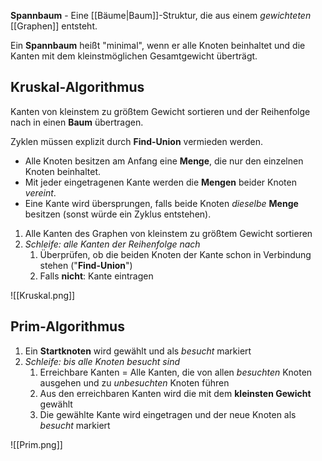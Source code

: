 **Spannbaum** - Eine [[Bäume|Baum]]-Struktur, die aus einem *gewichteten* [[Graphen]] entsteht.

Ein **Spannbaum** heißt "minimal", wenn er alle Knoten beinhaltet und die Kanten mit dem kleinstmöglichen Gesamtgewicht überträgt.

## Kruskal-Algorithmus
Kanten von kleinstem zu größtem Gewicht sortieren und der Reihenfolge nach in einen **Baum** übertragen.

Zyklen müssen explizit durch **Find-Union** vermieden werden.
- Alle Knoten besitzen am Anfang eine **Menge**, die nur den einzelnen Knoten beinhaltet.
- Mit jeder eingetragenen Kante werden die **Mengen** beider Knoten *vereint*.
- Eine Kante wird übersprungen, falls beide Knoten *dieselbe* **Menge** besitzen (sonst würde ein Zyklus entstehen).

1. Alle Kanten des Graphen von kleinstem zu größtem Gewicht sortieren
2. *Schleife: alle Kanten der Reihenfolge nach*
	1. Überprüfen, ob die beiden Knoten der Kante schon in Verbindung stehen ("**Find-Union**")
	2. Falls **nicht**: Kante eintragen

![[Kruskal.png]]

## Prim-Algorithmus
1. Ein **Startknoten** wird gewählt und als *besucht* markiert
2. *Schleife: bis alle Knoten besucht sind*
	1. Erreichbare Kanten = Alle Kanten, die von allen *besuchten* Knoten ausgehen und zu *unbesuchten* Knoten führen
	2. Aus den erreichbaren Kanten wird die mit dem **kleinsten Gewicht** gewählt
	3. Die gewählte Kante wird eingetragen und der neue Knoten als *besucht* markiert

![[Prim.png]]

